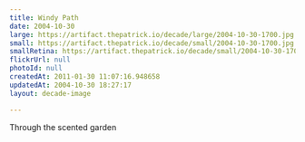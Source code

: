 ```yaml
---
title: Windy Path
date: 2004-10-30
large: https://artifact.thepatrick.io/decade/large/2004-10-30-1700.jpg
small: https://artifact.thepatrick.io/decade/small/2004-10-30-1700.jpg
smallRetina: https://artifact.thepatrick.io/decade/small/2004-10-30-1700@2x.jpg
flickrUrl: null
photoId: null
createdAt: 2011-01-30 11:07:16.948658
updatedAt: 2004-10-30 18:27:17
layout: decade-image

---
```

Through the scented garden
